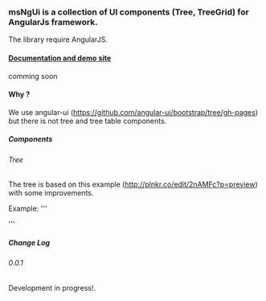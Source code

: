 ### msNgUi is a collection of UI components (Tree, TreeGrid) for AngularJs framework.
The library require AngularJS.

#### [Documentation and demo site](http://mentorsoftwareltd.github.io/msNgUi/)
comming soon
#### Why ?
We use angular-ui (https://github.com/angular-ui/bootstrap/tree/gh-pages) but there is not tree and tree table components.

##### Components

###### Tree
The tree is based on this example (http://plnkr.co/edit/2nAMFc?p=preview) with some improvements.

Example:
'''
<div>
'''

##### Change Log
###### 0.0.1
Development in progress!.
